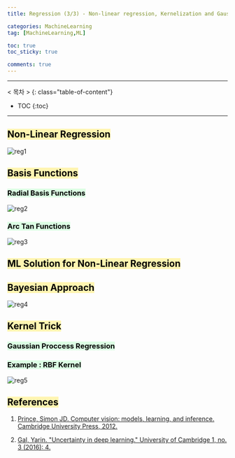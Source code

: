 ```yaml
---
title: Regression (3/3) - Non-linear regression, Kernelization and Gaussian processes

categories: MachineLearning
tag: [MachineLearning,ML]

toc: true
toc_sticky: true

comments: true
---
```


---
< 목차 >
{: class="table-of-content"}
* TOC
{:toc}
---

## <mark style='background-color: #fff5b1'> Non-Linear Regression </mark>

![reg1](https://user-images.githubusercontent.com/48202736/107945467-03f36f00-6fd3-11eb-86ec-1a68cda77511.png)





## <mark style='background-color: #fff5b1'> Basis Functions </mark>

### <mark style='background-color: #dcffe4'> Radial Basis Functions </mark>

![reg2](https://user-images.githubusercontent.com/48202736/107945481-081f8c80-6fd3-11eb-94c4-71fdea34641d.png)

### <mark style='background-color: #dcffe4'> Arc Tan Functions </mark>

![reg3](https://user-images.githubusercontent.com/48202736/107945484-08b82300-6fd3-11eb-9229-944ad2186d69.png)





## <mark style='background-color: #fff5b1'> ML Solution for Non-Linear Regression </mark>






## <mark style='background-color: #fff5b1'> Bayesian Approach </mark>

![reg4](https://user-images.githubusercontent.com/48202736/107945486-0950b980-6fd3-11eb-917c-87da25117dd2.png)




## <mark style='background-color: #fff5b1'> Kernel Trick </mark>

### <mark style='background-color: #dcffe4'> Gaussian Proccess Regression </mark>

### <mark style='background-color: #dcffe4'> Example : RBF Kernel  </mark>

![reg5](https://user-images.githubusercontent.com/48202736/107945487-09e95000-6fd3-11eb-8087-6a7b8363506b.png)






## <mark style='background-color: #fff5b1'> References </mark>

1. [Prince, Simon JD. Computer vision: models, learning, and inference. Cambridge University Press, 2012.](http://www.computervisionmodels.com/)

2. [Gal, Yarin. "Uncertainty in deep learning." University of Cambridge 1, no. 3 (2016): 4.](https://www.cs.ox.ac.uk/people/yarin.gal/website/blog_2248.html)

